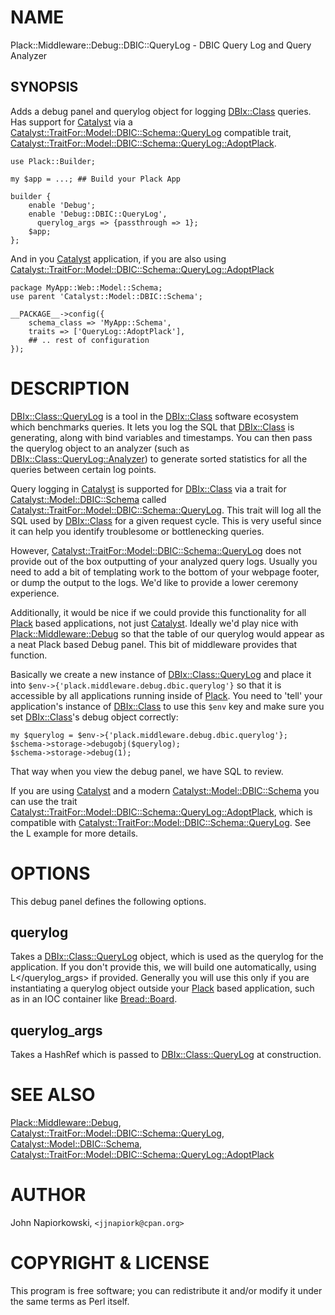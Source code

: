 # NAME

Plack::Middleware::Debug::DBIC::QueryLog - DBIC Query Log and Query Analyzer 

## SYNOPSIS

Adds a debug panel and querylog object for logging [DBIx::Class](http://search.cpan.org/perldoc?DBIx::Class) queries.  Has
support for [Catalyst](http://search.cpan.org/perldoc?Catalyst) via a [Catalyst::TraitFor::Model::DBIC::Schema::QueryLog](http://search.cpan.org/perldoc?Catalyst::TraitFor::Model::DBIC::Schema::QueryLog)
compatible trait, [Catalyst::TraitFor::Model::DBIC::Schema::QueryLog::AdoptPlack](http://search.cpan.org/perldoc?Catalyst::TraitFor::Model::DBIC::Schema::QueryLog::AdoptPlack).

    use Plack::Builder;

    my $app = ...; ## Build your Plack App

    builder {
        enable 'Debug';
        enable 'Debug::DBIC::QueryLog',
          querylog_args => {passthrough => 1};
        $app;
    };

And in you [Catalyst](http://search.cpan.org/perldoc?Catalyst) application, if you are also using
[Catalyst::TraitFor::Model::DBIC::Schema::QueryLog::AdoptPlack](http://search.cpan.org/perldoc?Catalyst::TraitFor::Model::DBIC::Schema::QueryLog::AdoptPlack)

    package MyApp::Web::Model::Schema;
    use parent 'Catalyst::Model::DBIC::Schema';

	__PACKAGE__->config({
        schema_class => 'MyApp::Schema',
        traits => ['QueryLog::AdoptPlack'],
        ## .. rest of configuration
	});

# DESCRIPTION

[DBIx::Class::QueryLog](http://search.cpan.org/perldoc?DBIx::Class::QueryLog) is a tool in the [DBIx::Class](http://search.cpan.org/perldoc?DBIx::Class) software ecosystem
which benchmarks queries.  It lets you log the SQL that [DBIx::Class](http://search.cpan.org/perldoc?DBIx::Class)
is generating, along with bind variables and timestamps.  You can then pass
the querylog object to an analyzer (such as [DBIx::Class::QueryLog::Analyzer](http://search.cpan.org/perldoc?DBIx::Class::QueryLog::Analyzer))
to generate sorted statistics for all the queries between certain log points.

Query logging in [Catalyst](http://search.cpan.org/perldoc?Catalyst) is supported for [DBIx::Class](http://search.cpan.org/perldoc?DBIx::Class) via a trait for
[Catalyst::Model::DBIC::Schema](http://search.cpan.org/perldoc?Catalyst::Model::DBIC::Schema) called
[Catalyst::TraitFor::Model::DBIC::Schema::QueryLog](http://search.cpan.org/perldoc?Catalyst::TraitFor::Model::DBIC::Schema::QueryLog).  This trait will
log all the SQL used by [DBIx::Class](http://search.cpan.org/perldoc?DBIx::Class) for a given request cycle.  This is very
useful since it can help you identify troublesome or bottlenecking queries.

However, [Catalyst::TraitFor::Model::DBIC::Schema::QueryLog](http://search.cpan.org/perldoc?Catalyst::TraitFor::Model::DBIC::Schema::QueryLog) does not provide
out of the box outputting of your analyzed query logs.  Usually you need to
add a bit of templating work to the bottom of your webpage footer, or dump the
output to the logs.  We'd like to provide a lower ceremony experience.

Additionally, it would be nice if we could provide this functionality for all
[Plack](http://search.cpan.org/perldoc?Plack) based applications, not just [Catalyst](http://search.cpan.org/perldoc?Catalyst).  Ideally we'd play nice with
[Plack::Middleware::Debug](http://search.cpan.org/perldoc?Plack::Middleware::Debug) so that the table of our querylog would appear as
a neat Plack based Debug panel.  This bit of middleware provides that function.

Basically we create a new instance of [DBIx::Class::QueryLog](http://search.cpan.org/perldoc?DBIx::Class::QueryLog) and place it
into `$env->{'plack.middleware.debug.dbic.querylog'}` so that it is accessible by
all applications running inside of [Plack](http://search.cpan.org/perldoc?Plack).  You need to 'tell' your application's
instance of [DBIx::Class](http://search.cpan.org/perldoc?DBIx::Class) to use this `$env` key and make sure you set
[DBIx::Class](http://search.cpan.org/perldoc?DBIx::Class)'s debug object correctly:

    my $querylog = $env->{'plack.middleware.debug.dbic.querylog'};
    $schema->storage->debugobj($querylog);
    $schema->storage->debug(1);

That way when you view the debug panel, we have SQL to review.

If you are using [Catalyst](http://search.cpan.org/perldoc?Catalyst) and a modern [Catalyst::Model::DBIC::Schema](http://search.cpan.org/perldoc?Catalyst::Model::DBIC::Schema) you
can use the trait
[Catalyst::TraitFor::Model::DBIC::Schema::QueryLog::AdoptPlack](http://search.cpan.org/perldoc?Catalyst::TraitFor::Model::DBIC::Schema::QueryLog::AdoptPlack), which is
compatible with [Catalyst::TraitFor::Model::DBIC::Schema::QueryLog](http://search.cpan.org/perldoc?Catalyst::TraitFor::Model::DBIC::Schema::QueryLog).  See the
L</SYNOPSIS> example for more details.

# OPTIONS

This debug panel defines the following options.

## querylog

Takes a [DBIx::Class::QueryLog](http://search.cpan.org/perldoc?DBIx::Class::QueryLog) object, which is used as the querylog for the
application.  If you don't provide this, we will build one automatically, using
L</querylog_args> if provided.  Generally you will use this only if you are
instantiating a querylog object outside your [Plack](http://search.cpan.org/perldoc?Plack) based application, such
as in an IOC container like [Bread::Board](http://search.cpan.org/perldoc?Bread::Board).

## querylog_args

Takes a HashRef which is passed to [DBIx::Class::QueryLog](http://search.cpan.org/perldoc?DBIx::Class::QueryLog) at construction.

# SEE ALSO

[Plack::Middleware::Debug](http://search.cpan.org/perldoc?Plack::Middleware::Debug), [Catalyst::TraitFor::Model::DBIC::Schema::QueryLog](http://search.cpan.org/perldoc?Catalyst::TraitFor::Model::DBIC::Schema::QueryLog),
[Catalyst::Model::DBIC::Schema](http://search.cpan.org/perldoc?Catalyst::Model::DBIC::Schema), [Catalyst::TraitFor::Model::DBIC::Schema::QueryLog::AdoptPlack](http://search.cpan.org/perldoc?Catalyst::TraitFor::Model::DBIC::Schema::QueryLog::AdoptPlack)

# AUTHOR

John Napiorkowski, `<jjnapiork@cpan.org>`

# COPYRIGHT & LICENSE

This program is free software; you can redistribute it and/or modify
it under the same terms as Perl itself.